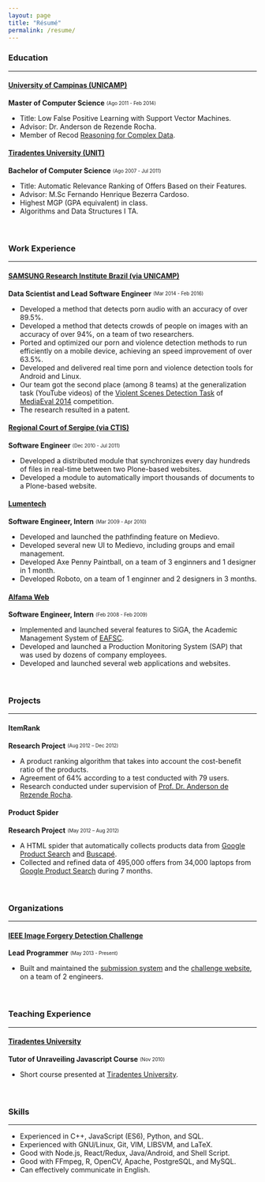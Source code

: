 ```yaml
---
layout: page
title: "Résumé"
permalink: /resume/
---
```


### Education

<hr>

#### [University of Campinas (UNICAMP)](http://www.unicamp.br/unicamp/english)

**Master of Computer Science** <sub><sup>(Ago 2011 - Feb 2014)</sup></sub>

* Title: Low False Positive Learning with Support Vector Machines.
* Advisor: Dr. Anderson de Rezende Rocha.
* Member of Recod [Reasoning for Complex Data](http://recodbr.wordpress.com/).

#### [Tiradentes University (UNIT)](http://www.unit.br/)

**Bachelor of Computer Science** <sub><sup>(Ago 2007 - Jul 2011)</sup></sub>

* Title: Automatic Relevance Ranking of Offers Based on their Features.
* Advisor: M.Sc Fernando Henrique Bezerra Cardoso.
* Highest MGP (GPA equivalent) in class.
* Algorithms and Data Structures I TA.

<div style='height: 20px'></div>

### Work Experience

<hr>

#### [SAMSUNG Research Institute Brazil (via UNICAMP)](http://www.samsung.com/)

**Data Scientist and Lead Software Engineer**
<sub><sup>(Mar 2014 - Feb 2016)</sup></sub>

* Developed a method that detects porn audio with an accuracy of over 89.5%.
* Developed a method that detects crowds of people on images with an accuracy
of over 94%, on a team of two researchers.
* Ported and optimized our porn and violence detection methods to run
efficiently on a mobile device, achieving an speed improvement of over 63.5%.
* Developed and delivered real time porn and violence detection tools for
Android and Linux.
* Our team got the second place (among 8 teams) at the generalization task
(YouTube videos) of the
[Violent Scenes Detection Task](http://www.multimediaeval.org/mediaeval2014/violence2014/)
of [MediaEval 2014](http://www.multimediaeval.org/mediaeval2014/) competition.
* The research resulted in a patent.

#### [Regional Court of Sergipe (via CTIS)](http://www.tre-se.jus.br/)

**Software Engineer** <sub><sup>(Dec 2010 - Jul 2011)</sup></sub>

* Developed a distributed module that synchronizes every day hundreds of
files in real-time between two Plone-based websites.
* Developed a module to automatically import thousands of documents to a
Plone-based website.

#### [Lumentech](http://www.lumentech.cc/)

**Software Engineer, Intern** <sub><sup>(Mar 2009 - Apr 2010)</sup></sub>

* Developed and launched the pathfinding feature on Medievo.
* Developed several new UI to Medievo, including groups and email management.
* Developed Axe Penny Paintball, on a team of 3 enginners and 1 designer in 1
month.
* Developed Roboto, on a team of 1 enginner and 2 designers in 3 months.

#### [Alfama Web](http://www.alfamaweb.com.br/)

**Software Engineer, Intern** <sub><sup>(Feb 2008 - Feb 2009)</sup></sub>

* Implemented and launched several features to SiGA, the Academic Management
System of [EAFSC](http://www.eafsc.gov.br/).
* Developed and launched a Production Monitoring System (SAP) that was used by
dozens of company employees.
* Developed and launched several web applications and websites.

<div style='height: 20px'></div>

### Projects

<hr>

#### ItemRank

**Research Project** <sub><sup>(Aug 2012 – Dec 2012)</sup></sub>

* A product ranking algorithm that takes into account the cost-benefit ratio of
the products.
* Agreement of 64% according to a test conducted with 79 users.
* Research conducted under supervision of
[Prof. Dr. Anderson de Rezende Rocha](http://www.ic.unicamp.br/~rocha/).

#### Product Spider

**Research Project** <sub><sup>(May 2012 – Aug 2012)</sup></sub>

* A HTML spider that automatically collects products data from
[Google Product Search](http://www.google.com/shopping) and
[Buscapé](http://www.buscape.com.br/).
* Collected and refined data of 495,000 offers from 34,000 laptops from
[Google Product Search](http://www.google.com/shopping) during 7 months.

<div style='height: 20px'></div>

### Organizations

<hr>

#### [IEEE Image Forgery Detection Challenge](http://ifc.recod.ic.unicamp.br/)

**Lead Programmer** <sub><sup>(May 2013 - Present)</sup></sub>

* Built and maintained the
[submission system](http://ifc.recod.ic.unicamp.br/fc.submission/) and the
[challenge website](http://ifc.recod.ic.unicamp.br/), on a team of 2 engineers.

<div style='height: 20px'></div>

### Teaching Experience

<hr>

#### [Tiradentes University](http://www.unit.br/)

**Tutor of Unraveiling Javascript Course** <sub><sup>(Nov 2010)</sup></sub>

* Short course presented at [Tiradentes University](http://www.unit.br).

<div style='height: 20px'></div>

### Skills

<hr>

* Experienced in C++, JavaScript (ES6), Python, and SQL.
* Experienced with GNU/Linux, Git, VIM, LIBSVM, and LaTeX.
* Good with Node.js, React/Redux, Java/Android, and Shell Script.
* Good with FFmpeg, R, OpenCV, Apache, PostgreSQL, and MySQL.
* Can effectively communicate in English.
